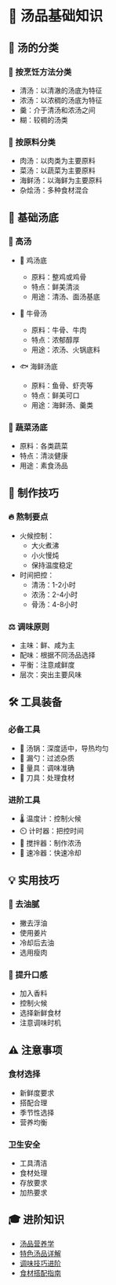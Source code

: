 # 🥣 汤品基础知识

## 🎯 汤的分类

### 🍜 按烹饪方法分类
- 清汤：以清澈的汤底为特征
- 浓汤：以浓稠的汤底为特征
- 羹：介于清汤和浓汤之间
- 糊：较稠的汤类

### 🥘 按原料分类
- 肉汤：以肉类为主要原料
- 菜汤：以蔬菜为主要原料
- 海鲜汤：以海鲜为主要原料
- 杂烩汤：多种食材混合

## 🧂 基础汤底

### 🍖 高汤
- 🐔 鸡汤底
  - 原料：整鸡或鸡骨
  - 特点：鲜美清淡
  - 用途：清汤、面汤基底

- 🥩 牛骨汤
  - 原料：牛骨、牛肉
  - 特点：浓郁醇厚
  - 用途：浓汤、火锅底料

- 🐟 海鲜汤底
  - 原料：鱼骨、虾壳等
  - 特点：鲜美可口
  - 用途：海鲜汤、羹类

### 🥬 蔬菜汤底
- 原料：各类蔬菜
- 特点：清淡健康
- 用途：素食汤品

## 📝 制作技巧

### 🔥 熬制要点
- 火候控制：
  - 大火煮沸
  - 小火慢炖
  - 保持温度稳定
- 时间把控：
  - 清汤：1-2小时
  - 浓汤：2-4小时
  - 骨汤：4-8小时

### ⚖️ 调味原则
- 主味：鲜、咸为主
- 配味：根据不同汤品选择
- 平衡：注意咸鲜度
- 层次：突出主要风味

## 🛠️ 工具装备

### 必备工具
- 🥘 汤锅：深度适中，导热均匀
- 🥄 漏勺：过滤杂质
- 📏 量具：调味准确
- 🔪 刀具：处理食材

### 进阶工具
- 🌡️ 温度计：控制火候
- ⏲️ 计时器：把控时间
- 🥄 搅拌器：制作浓汤
- 🧊 速冷器：快速冷却

## 💡 实用技巧

### 🎯 去油腻
- 撇去浮油
- 使用姜片
- 冷却后去油
- 选用瘦肉

### 🌟 提升口感
- 加入香料
- 控制火候
- 选择新鲜食材
- 注意调味时机

## ⚠️ 注意事项

### 食材选择
- 新鲜度要求
- 搭配合理
- 季节性选择
- 营养均衡

### 卫生安全
- 工具清洁
- 食材处理
- 存放要求
- 加热要求

## 🎓 进阶知识
- [汤品营养学](nutrition.md)
- [特色汤品详解](special-soups.md)
- [调味技巧进阶](seasoning.md)
- [食材搭配指南](ingredients.md)